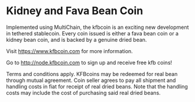 # Kidney and Fava Bean Coin
Implemented using MultiChain, the kfbcoin is an exciting new development in tethered stablecoin. Every
coin issued is either a fava bean coin or a kidney bean coin, and is backed by a genuine dried bean.

Visit https://www.kfbcoin.com for more information.

Go to http://node.kfbcoin.com to sign up and receive free kfb coins!

Terms and conditions apply. KFBcoins may be redeemed for real bean through mutual agreement. Coin seller agrees to pay all shipment and handling costs in fiat for receipt of real dried beans. Note that the handling costs may include the cost of purchasing said real dried beans.

